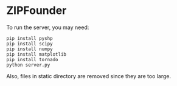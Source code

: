 ZIPFounder
==========
To run the server, you may need:
```
pip install pyshp
pip install scipy
pip install numpy
pip install matplotlib
pip install tornado
python server.py
```
Also, files in static directory are removed since they are too large.
